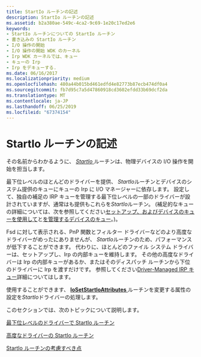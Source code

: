 ```yaml
---
title: StartIo ルーチンの記述
description: StartIo ルーチンの記述
ms.assetid: b2a380ae-549c-4ca2-9c69-1e20c17ed2e6
keywords:
- StartIo ルーチンについての StartIo ルーチン
- 書き込みの StartIo ルーチン
- I/O 操作の開始
- I/O 操作の開始 WDK のカーネル
- Irp WDK カーネルでは、キュー
- キューの Irp
- Irp をデキューする.
ms.date: 06/16/2017
ms.localizationpriority: medium
ms.openlocfilehash: 480a44b015bd461edfd4e82773b87ecb474df0a4
ms.sourcegitcommit: fb7d95c7a5d47860918cd3602efdd33b69dcf2da
ms.translationtype: MT
ms.contentlocale: ja-JP
ms.lasthandoff: 06/25/2019
ms.locfileid: "67374154"
---
```

# <a name="writing-a-startio-routine"></a>StartIo ルーチンの記述





その名前からわかるように、 [ *StartIo* ](https://docs.microsoft.com/windows-hardware/drivers/ddi/content/wdm/nc-wdm-driver_startio)ルーチンは、物理デバイスの I/O 操作を開始を担当します。

最下位レベルのほとんどのドライバーを提供、 *StartIo*ルーチンとデバイスのシステム提供のキューにキューの Irp に I/O マネージャーに依存します。 設定して、独自の補足の IRP キューを管理する最下位レベルの一部のドライバーが設計されていますが、通常はも提供もこれらを*StartIo*ルーチン。 (補足的なキューの詳細については、次を参照してください[セットアップ、およびデバイスのキューを使用して](setting-up-and-using-device-queues.md)と[を管理するデバイスのキュー](managing-device-queues.md)。)。

Fsd に対して表示される、PnP 関数とフィルター ドライバーなどのより高度なドライバーがめったにありませんが、 *StartIo*ルーチンのため、パフォーマンスが低下することができます。 代わりに、ほとんどのファイル システム ドライバーは、セットアップし、Irp の内部キューを維持します。 その他の高度なドライバーは Irp の内部キューがあるか、またはそのディスパッチ ルーチンから下位のドライバーに Irp を渡すだけです。 参照してください[Driver-Managed IRP キュー](driver-managed-irp-queues.md)詳細についてはします。

使用することができます、 [ **IoSetStartIoAttributes** ](https://docs.microsoft.com/windows-hardware/drivers/ddi/content/ntifs/nf-ntifs-iosetstartioattributes)ルーチンを変更する属性の設定を*StartIo*ドライバーの処理します。

このセクションでは、次のトピックについて説明します。

[最下位レベルのドライバーで StartIo ルーチン](startio-routines-in-lowest-level-drivers.md)

[高度なドライバーの StartIo ルーチン](startio-routines-in-higher-level-drivers.md)

[StartIo ルーチンの考慮すべき点](points-to-consider-for-startio-routines.md)

 

 




